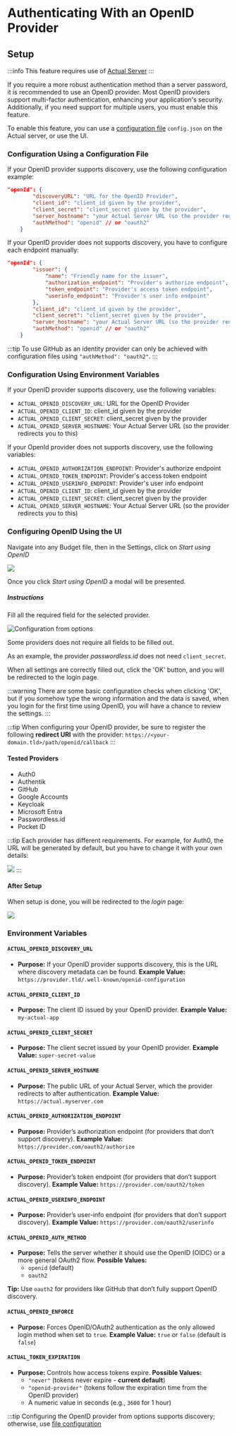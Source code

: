 # Authenticating With an OpenID Provider

## Setup

:::info
This feature requires use of [Actual Server](../config/)
:::

If you require a more robust authentication method than a server password, it is recommended to use an OpenID provider. Most OpenID providers support multi-factor authentication, enhancing your application's security. Additionally, if you need support for multiple users, you must enable this feature.

To enable this feature, you can use a [configuration file](/docs/config/) `config.json` on the Actual server, or use the UI.

### Configuration Using a Configuration File

If your OpenID provider supports discovery, use the following configuration example:

```json title="config.json"
"openId": {
        "discoveryURL": "URL for the OpenID Provider",
        "client_id": "client_id given by the provider",
        "client_secret": "client_secret given by the provider",
        "server_hostname": "your Actual Server URL (so the provider redirects you to this)",
        "authMethod": "openid" // or "oauth2"
    }
```

If your OpenID provider does not supports discovery, you have to configure each endpoint manually:

```json title="config.json"
"openId": {
        "issuer": {
            "name": "Friendly name for the issuer",
            "authorization_endpoint": "Provider's authorize endpoint",
            "token_endpoint": "Provider's access token endpoint",
            "userinfo_endpoint": "Provider's user info endpoint"
        },
        "client_id": "client_id given by the provider",
        "client_secret": "client_secret given by the provider",
        "server_hostname": "your Actual Server URL (so the provider redirects you to this)",
        "authMethod": "openid" // or "oauth2"
    }
```

:::tip
To use GitHub as an identity provider can only be achieved with configuration files using `"authMethod": "oauth2"`.
:::

### Configuration Using Environment Variables

If your OpenID provider supports discovery, use the following variables:

- `ACTUAL_OPENID_DISCOVERY_URL`: URL for the OpenID Provider
- `ACTUAL_OPENID_CLIENT_ID`: client_id given by the provider
- `ACTUAL_OPENID_CLIENT_SECRET`: client_secret given by the provider
- `ACTUAL_OPENID_SERVER_HOSTNAME`: Your Actual Server URL (so the provider redirects you to this)

If your OpenId provider does not supports discovery, use the following variables:

- `ACTUAL_OPENID_AUTHORIZATION_ENDPOINT`: Provider's authorize endpoint
- `ACTUAL_OPENID_TOKEN_ENDPOINT`: Provider's access token endpoint
- `ACTUAL_OPENID_USERINFO_ENDPOINT`: Provider's user info endpoint
- `ACTUAL_OPENID_CLIENT_ID`: client_id given by the provider
- `ACTUAL_OPENID_CLIENT_SECRET`: client_secret given by the provider
- `ACTUAL_OPENID_SERVER_HOSTNAME`: Your Actual Server URL (so the provider redirects you to this)

### Configuring OpenID Using the UI

Navigate into any Budget file, then in the Settings, click on _Start using OpenID_

![](/static/img/oauth/start-using-options.png)

Once you click _Start using OpenID_ a modal will be presented.

##### Instructions

Fill all the required field for the selected provider.

![Configuration from options](/static/img/oauth/modal.png)

Some providers does not require all fields to be filled out.

As an example, the provider _passwordless.id_ does not need `client_secret`.

When all settings are correctly filled out, click the 'OK' button, and you will be redirected to the login page.

:::warning
There are some basic configuration checks when clicking 'OK', but if you somehow type the wrong information and the data is saved, when you login for the first time using OpenID, you will have a chance to review the settings.
:::

:::tip
When configuring your OpenID provider, be sure to register the following **redirect URI** with the provider: `https://<your-domain.tld>/path/openid/callback`
:::

#### Tested Providers

- Auth0
- Authentik
- GitHub
- Google Accounts
- Keycloak
- Microsoft Entra
- Passwordless.id
- Pocket ID

:::tip
Each provider has different requirements. For example, for Auth0, the URL will be generated by default, but you have to change it with your own details:

![](/static/img/oauth/provider-requirement.png)
:::

#### After Setup

When setup is done, you will be redirected to the _login_ page:

![](/static/img/oauth/first-login.png)

### Environment Variables

#### `ACTUAL_OPENID_DISCOVERY_URL`

- **Purpose:** If your OpenID provider supports discovery, this is the URL where discovery metadata can be found.
  **Example Value:** `https://provider.tld/.well-known/openid-configuration`

#### `ACTUAL_OPENID_CLIENT_ID`

- **Purpose:** The client ID issued by your OpenID provider.
  **Example Value:** `my-actual-app`

#### `ACTUAL_OPENID_CLIENT_SECRET`

- **Purpose:** The client secret issued by your OpenID provider.
  **Example Value:** `super-secret-value`

#### `ACTUAL_OPENID_SERVER_HOSTNAME`

- **Purpose:** The public URL of your Actual Server, which the provider redirects to after authentication.
  **Example Value:** `https://actual.myserver.com`

#### `ACTUAL_OPENID_AUTHORIZATION_ENDPOINT`

- **Purpose:** Provider’s authorization endpoint (for providers that don’t support discovery).
  **Example Value:** `https://provider.com/oauth2/authorize`

#### `ACTUAL_OPENID_TOKEN_ENDPOINT`

- **Purpose:** Provider’s token endpoint (for providers that don’t support discovery).
  **Example Value:** `https://provider.com/oauth2/token`

#### `ACTUAL_OPENID_USERINFO_ENDPOINT`

- **Purpose:** Provider’s user-info endpoint (for providers that don’t support discovery).
  **Example Value:** `https://provider.com/oauth2/userinfo`

#### `ACTUAL_OPENID_AUTH_METHOD`

- **Purpose:** Tells the server whether it should use the OpenID (OIDC) or a more general OAuth2 flow.
  **Possible Values:**
  - `openid` (default)
  - `oauth2`

**Tip:** Use `oauth2` for providers like GitHub that don’t fully support OpenID discovery.

#### `ACTUAL_OPENID_ENFORCE`

- **Purpose:** Forces OpenID/OAuth2 authentication as the only allowed login method when set to `true`.
  **Example Value:** `true` or `false` (default is `false`)

#### `ACTUAL_TOKEN_EXPIRATION`

- **Purpose:** Controls how access tokens expire.
  **Possible Values:**
  - `"never"` (tokens never expire - **current default**)
  - `"openid-provider"` (tokens follow the expiration time from the OpenID provider)
  - A numeric value in seconds (e.g., `3600` for 1 hour)

:::tip
Configuring the OpenID provider from options supports discovery; otherwise, use [file configuration](oauth-auth#config-using-configuration-file)
